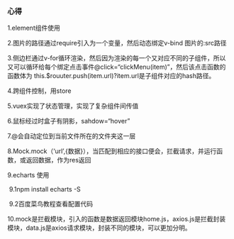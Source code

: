 ### 心得

1.element组件使用

2.图片的路径通过require引入为一个变量，然后动态绑定v-bind 图片的:src路径

3.侧边栏通过v-for循环渲染，然后因为渲染的每一个又对应不同的子组件，所以又可以循环给每个绑定点击事件@click=“clickMenu(item)”，然后该点击函数的函数体为 this.$rouuter.push(item.url)?item.url是子组件对应的hash路径。

4.跨组件控制，用store

5.vuex实现了状态管理，实现了复杂组件间传值

6.鼠标经过时盒子有阴影，sahdow=“hover”

7.@会自动定位到当前文件所在的文件夹这一层

8.Mock.mock（‘url’,{数据}），当匹配到相应的接口便会，拦截请求，并运行函数，或返回数据，作为res返回

9.echarts 使用

​	9.1npm install  echarts -S

​    9.2百度菜鸟教程查看配置代码

10.mock是拦截模块，引入的函数是数据返回模块home.js，axios.js是拦截封装模块，data.js是axios请求模块，封装不同的模块，可以更加分明。